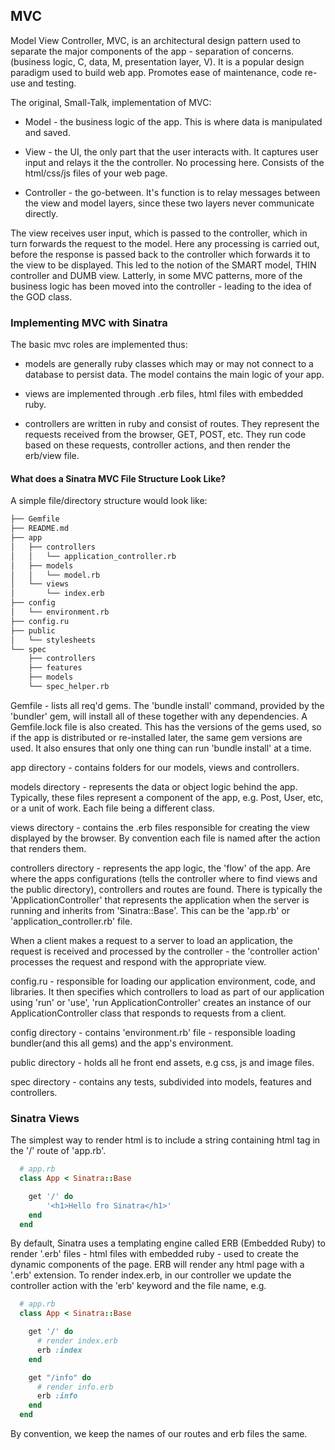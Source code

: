 ## MVC

Model View Controller, MVC, is an architectural design pattern used to separate the major components of the app - separation of concerns.(business logic, C, data, M, presentation layer, V). It is a popular design paradigm used to build web app. Promotes ease of maintenance, code re-use and testing.

The original, Small-Talk, implementation of MVC:

 * Model - the business logic of the app. This is where data is manipulated and saved.

 * View - the UI, the only part that the user interacts with. It captures user input and relays it the the controller. No processing here. Consists of the html/css/js files of your web page.

 * Controller - the go-between. It's function is to relay messages between the view and model layers, since these two layers never communicate directly.


The view receives user input, which is passed to the controller, which in turn forwards the request to the model. Here any processing is carried out, before the response is passed back to the controller which forwards it to the view to be displayed. This led to the notion of the SMART model, THIN controller and DUMB view. Latterly, in some MVC patterns, more of the business logic has been moved into the controller - leading to the idea of the GOD class.

### Implementing MVC with Sinatra

The basic mvc roles are implemented thus:

 * models are generally ruby classes which may or may not connect to a database to persist data. The model contains the main logic of your app.

 * views are implemented through .erb files, html files with embedded ruby.

 * controllers are written in ruby and consist of routes. They represent the requests received from the browser, GET, POST, etc. They run code based on these requests, controller actions, and then render the erb/view file.


#### What does a Sinatra MVC File Structure Look Like?

A simple file/directory structure would look like:

```bash
├── Gemfile
├── README.md
├── app
│   ├── controllers
│   │   └── application_controller.rb
│   ├── models
│   │   └── model.rb
│   └── views
│       └── index.erb
├── config
│   └── environment.rb
├── config.ru
├── public
│   └── stylesheets
└── spec
    ├── controllers
    ├── features
    ├── models
    └── spec_helper.rb
```

Gemfile - lists all req'd gems. The 'bundle install' command, provided by the 'bundler' gem, will install all of these together with any dependencies. A Gemfile.lock file is also created. This has the versions of the gems used, so if the app is distributed or re-installed later, the same gem versions are used. It also ensures that only one thing can run 'bundle install' at a time.

app directory - contains folders for our models, views and controllers.

models directory - represents the data or object logic behind the app. Typically, these files represent a component of the app, e.g. Post, User, etc, or a unit of work. Each file being a different class.

views directory - contains the .erb files responsible for creating the view displayed by the browser. By convention each file is named after the action that renders them.

controllers directory - represents the app logic, the 'flow' of the app. Are where the apps configurations (tells the controller where to find views and the public directory), controllers and routes are found. There is typically the 'ApplicationController' that represents the application when the server is running and inherits from 'Sinatra::Base'. This can be the 'app.rb' or 'application_controller.rb' file.

When a client makes a request to a server to load an application, the request is received and processed by the controller - the 'controller action' processes the request and respond with the appropriate view.

config.ru - responsible for loading our application environment, code, and libraries. It then specifies which controllers to load as part of our application using 'run' or 'use', 'run ApplicationController' creates an instance of our ApplicationController class that responds to requests from a client.

config directory - contains 'environment.rb' file - responsible loading bundler(and this all gems) and the app's environment.

public directory - holds all he front end assets, e.g css, js and image files.

spec directory - contains any tests, subdivided into models, features and controllers.


### Sinatra Views

The simplest way to render html is to include a string containing html tag in the '/' route of 'app.rb'.

```ruby
  # app.rb
  class App < Sinatra::Base

  	get '/' do
  		'<h1>Hello fro Sinatra</h1>'
  	end
  end
```

By default, Sinatra uses a templating engine called ERB (Embedded Ruby) to render '.erb' files - html files with embedded ruby - used to create the dynamic components of the page. ERB will render any html page with a '.erb' extension. To render index.erb, in our controller we update the controller action with  the 'erb' keyword and the file name, e.g.

```ruby
  # app.rb
  class App < Sinatra::Base

    get '/' do
      # render index.erb
      erb :index
    end

    get "/info" do
      # render info.erb
      erb :info
    end
  end
```

By convention, we keep the names of our routes and erb files the same.

